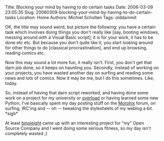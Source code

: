 Title: Blocking your mind by having to do certain tasks
Date: 2006-03-09 23:05:35
Slug: 20060309-blocking-your-mind-by-having-to-do-certain-tasks
Location: Home
Authors: Michiel Scholten
Tags: olddammit

<p>OK, the title may sound weird, but picture the following: you have a certain task which involves doing things you don't really like [say, booting windows, messing around with a Visual Basic script]; it is for your work, it has to be done etc etc. But because you don't quite like it, you start looking around for other things to do [classical procrastination], and end up browsing, reading comics etc.</p>

<p>Now this may sound a lot more fun, it really isn't. First, you don't get that darn job done, so it keeps on haunting you. Secondly, instead of working on your projects, you have wasted another day on surfing and reading some news and lots of comics. Now it may be me, but I do this sometimes. Like, today.</p>

<p>So, instead of having that darn script reworked, and having done some work on a project for my university or <a href="https://overload.aquariusoft.org/">overload</a> or having learned some new Python, I've basically spent my day posting stuff on the <a href="http://www.morphix.org/">Morphix</a> forum, on surfing, IRC'ing and -- oh -- tweaking the stylesheets of my weblog a bit. *sigh*</p>

<p>At least <a href="http://barwap.com/blog/">bmsleight</a> came up with an interesting project for "my" Open Source Company and I went doing some serious fitness, so my day isn't completely wasted ;)</p>